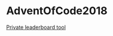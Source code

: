 # AdventOfCode2018

[Private leaderboard tool](https://github.com/simmonmt/advent-of-code/blob/master/utils/dump_leaderboard.go)
